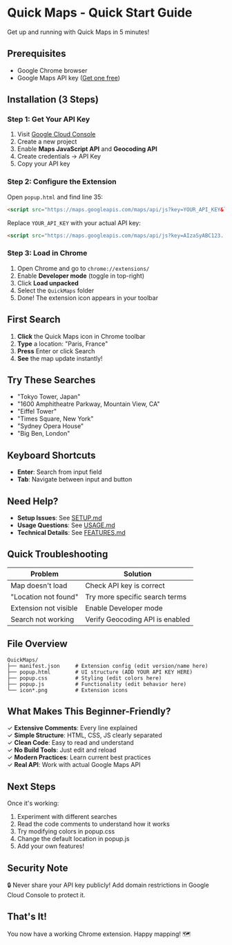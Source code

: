 # Quick Maps - Quick Start Guide

Get up and running with Quick Maps in 5 minutes!

## Prerequisites
- Google Chrome browser
- Google Maps API key ([Get one free](https://console.cloud.google.com/))

## Installation (3 Steps)

### Step 1: Get Your API Key
1. Visit [Google Cloud Console](https://console.cloud.google.com/)
2. Create a new project
3. Enable **Maps JavaScript API** and **Geocoding API**
4. Create credentials → API Key
5. Copy your API key

### Step 2: Configure the Extension
Open `popup.html` and find line 35:
```html
<script src="https://maps.googleapis.com/maps/api/js?key=YOUR_API_KEY&libraries=places"></script>
```

Replace `YOUR_API_KEY` with your actual API key:
```html
<script src="https://maps.googleapis.com/maps/api/js?key=AIzaSyABC123...&libraries=places"></script>
```

### Step 3: Load in Chrome
1. Open Chrome and go to `chrome://extensions/`
2. Enable **Developer mode** (toggle in top-right)
3. Click **Load unpacked**
4. Select the `QuickMaps` folder
5. Done! The extension icon appears in your toolbar

## First Search

1. **Click** the Quick Maps icon in Chrome toolbar
2. **Type** a location: "Paris, France"
3. **Press** Enter or click Search
4. **See** the map update instantly!

## Try These Searches

- "Tokyo Tower, Japan"
- "1600 Amphitheatre Parkway, Mountain View, CA"
- "Eiffel Tower"
- "Times Square, New York"
- "Sydney Opera House"
- "Big Ben, London"

## Keyboard Shortcuts

- **Enter**: Search from input field
- **Tab**: Navigate between input and button

## Need Help?

- **Setup Issues**: See [SETUP.md](SETUP.md)
- **Usage Questions**: See [USAGE.md](USAGE.md)
- **Technical Details**: See [FEATURES.md](FEATURES.md)

## Quick Troubleshooting

| Problem | Solution |
|---------|----------|
| Map doesn't load | Check API key is correct |
| "Location not found" | Try more specific search terms |
| Extension not visible | Enable Developer mode |
| Search not working | Verify Geocoding API is enabled |

## File Overview

```
QuickMaps/
├── manifest.json     # Extension config (edit version/name here)
├── popup.html        # UI structure (ADD YOUR API KEY HERE)
├── popup.css         # Styling (edit colors here)
├── popup.js          # Functionality (edit behavior here)
└── icon*.png         # Extension icons
```

## What Makes This Beginner-Friendly?

✓ **Extensive Comments**: Every line explained  
✓ **Simple Structure**: HTML, CSS, JS clearly separated  
✓ **Clean Code**: Easy to read and understand  
✓ **No Build Tools**: Just edit and reload  
✓ **Modern Practices**: Learn current best practices  
✓ **Real API**: Work with actual Google Maps API  

## Next Steps

Once it's working:
1. Experiment with different searches
2. Read the code comments to understand how it works
3. Try modifying colors in popup.css
4. Change the default location in popup.js
5. Add your own features!

## Security Note

🔒 Never share your API key publicly! Add domain restrictions in Google Cloud Console to protect it.

## That's It!

You now have a working Chrome extension. Happy mapping! 🗺️
